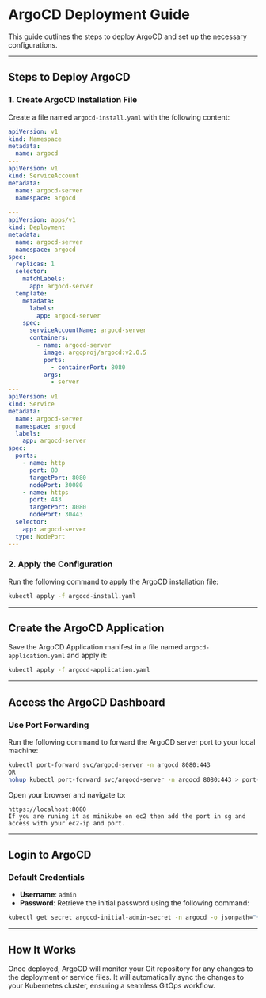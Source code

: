 # ArgoCD Deployment Guide

This guide outlines the steps to deploy ArgoCD and set up the necessary configurations.

---

## Steps to Deploy ArgoCD

### 1. Create ArgoCD Installation File

Create a file named `argocd-install.yaml` with the following content:

```yaml
apiVersion: v1
kind: Namespace
metadata:
  name: argocd
---
apiVersion: v1
kind: ServiceAccount
metadata:
  name: argocd-server
  namespace: argocd
  
---
apiVersion: apps/v1
kind: Deployment
metadata:
  name: argocd-server
  namespace: argocd
spec:
  replicas: 1
  selector:
    matchLabels:
      app: argocd-server
  template:
    metadata:
      labels:
        app: argocd-server
    spec:
      serviceAccountName: argocd-server
      containers:
        - name: argocd-server
          image: argoproj/argocd:v2.0.5
          ports:
            - containerPort: 8080
          args:
            - server
---
apiVersion: v1
kind: Service
metadata:
  name: argocd-server
  namespace: argocd
  labels:
    app: argocd-server
spec:
  ports:
    - name: http
      port: 80
      targetPort: 8080
      nodePort: 30080
    - name: https
      port: 443
      targetPort: 8080
      nodePort: 30443
  selector:
    app: argocd-server
  type: NodePort
---

```

### 2. Apply the Configuration

Run the following command to apply the ArgoCD installation file:

```bash
kubectl apply -f argocd-install.yaml
```

---

## Create the ArgoCD Application

Save the ArgoCD Application manifest in a file named `argocd-application.yaml` and apply it:

```bash
kubectl apply -f argocd-application.yaml
```

---

## Access the ArgoCD Dashboard

### Use Port Forwarding

Run the following command to forward the ArgoCD server port to your local machine:

```bash
kubectl port-forward svc/argocd-server -n argocd 8080:443
OR 
nohup kubectl port-forward svc/argocd-server -n argocd 8080:443 > port-forward.log 2>&1 &
```

Open your browser and navigate to:

```
https://localhost:8080
If you are runing it as minikube on ec2 then add the port in sg and access with your ec2-ip and port.
```

---

## Login to ArgoCD

### Default Credentials

- **Username**: `admin`
- **Password**: Retrieve the initial password using the following command:

```bash
kubectl get secret argocd-initial-admin-secret -n argocd -o jsonpath="{.data.password}" | base64 --decode
```

---

## How It Works

Once deployed, ArgoCD will monitor your Git repository for any changes to the deployment or service files. It will automatically sync the changes to your Kubernetes cluster, ensuring a seamless GitOps workflow.
